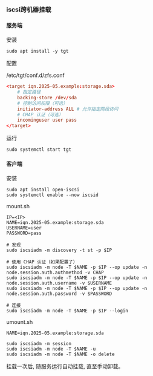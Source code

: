 ### iscsi跨机器挂载

#### 服务端

安装
```shell
sudo apt install -y tgt
```

配置

/etc/tgt/conf.d/zfs.conf
```conf
<target iqn.2025-05.example:storage.sda>
    # 指定路径
    backing-store /dev/sda
    # 控制访问权限（可选）
    initiator-address ALL # 允许指定网段访问
    # CHAP 认证（可选）
    incominguser user pass
</target>
```

运行
```shell
sudo systemctl start tgt
```

#### 客户端

安装
```shell
sudo apt install open-iscsi
sudo systemctl enable --now iscsid
```

mount.sh
```shell
IP=<IP>
NAME=iqn.2025-05.example:storage.sda
USERNAME=user
PASSWORD=pass

# 发现
sudo iscsiadm -m discovery -t st -p $IP

# 使用 CHAP 认证（如果配置了）
sudo iscsiadm -m node -T $NAME -p $IP --op update -n node.session.auth.authmethod -v CHAP
sudo iscsiadm -m node -T $NAME -p $IP --op update -n node.session.auth.username -v $USERNAME
sudo iscsiadm -m node -T $NAME -p $IP --op update -n node.session.auth.password -v $PASSWORD

# 连接
sudo iscsiadm -m node -T $NAME -p $IP --login
```

umount.sh
```shell
NAME=iqn.2025-05.example:storage.sda

sudo iscsiadm -m session
sudo iscsiadm -m node -T $NAME -u
sudo iscsiadm -m node -T $NAME -o delete
```

挂载一次后, 随服务运行自动挂载, 直至手动卸载。
